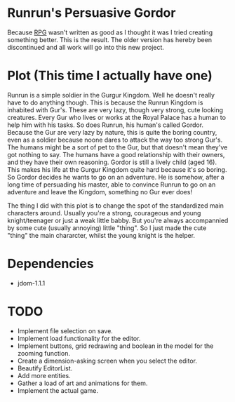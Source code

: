 Runrun's Persuasive Gordor
==========================
Because <a target="blank_" href="https://github.com/FlashYoshi/RPG">RPG</a> wasn't written as good as I thought it was I tried creating something better.
This is the result. The older version has hereby been discontinued and all work will go into this new project.

Plot (This time I actually have one)
====================================
Runrun is a simple soldier in the Gurgur Kingdom. Well he doesn't really have to do anything though.
This is because the Runrun Kingdom is inhabited with Gur's. These are very lazy, though very strong, cute looking creatures.
Every Gur who lives or works at the Royal Palace has a human to help him with his tasks. So does Runrun, his human's called Gordor.
Because the Gur are very lazy by nature, this is quite the boring country, even as a soldier because noone dares to attack the way too strong Gur's.
The humans might be a sort of pet to the Gur, but that doesn't mean they've got nothing to say.
The humans have a good relationship with their owners, and they have their own reasoning. Gordor is still a lively child (aged 16).
This makes his life at the Gurgur Kingdom quite hard because it's so boring. So Gordor decides he wants to go on an adventure.
He is somehow, after a long time of persuading his master, able to convince Runrun to go on an adventure and leave the Kingdom, something no Gur ever does!

The thing I did with this plot is to change the spot of the standardized main characters around. Usually you're a strong, courageous and young knight/teenager or just a weak little babby.
But you're always accompannied by some cute (usually annoying) little "thing". So I just made the cute "thing" the main chararcter, whilst the young knight is the helper.

Dependencies
============
* jdom-1.1.1

TODO
====
* Implement file selection on save.
* Implement load functionality for the editor.
* Implement buttons, grid redrawing and boolean in the model for the zooming function.
* Create a dimension-asking screen when you select the editor.
* Beautify EditorList.
* Add more entities.
* Gather a load of art and animations for them.
* Implement the actual game.

